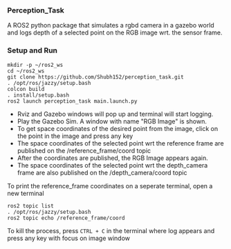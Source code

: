 ### Perception_Task

A ROS2 python package that simulates a rgbd camera in a gazebo world and logs depth of a selected point on the RGB image wrt. the sensor frame.

### Setup and Run

```
mkdir -p ~/ros2_ws
cd ~/ros2_ws
git clone https://github.com/Shubh152/perception_task.git
. /opt/ros/jazzy/setup.bash
colcon build
. install/setup.bash
ros2 launch perception_task main.launch.py
```

- Rviz and Gazebo windows will pop up and terminal will start logging.
- Play the Gazebo Sim. A window with name "RGB Image" is shown.
- To get space coordinates of the desired point from the image, click on the point in the image and press any key
- The space coordinates of the selected point wrt the reference frame are published on the /reference_frame/coord topic
- After the coordinates are published, the RGB Image appears again.
- The space coordinates of the selected point wrt the depth_camera frame are also published on the /depth_camera/coord topic

To print the reference_frame coordinates on a seperate terminal, open a new terminal

```
ros2 topic list
. /opt/ros/jazzy/setup.bash
ros2 topic echo /reference_frame/coord
```

To kill the process, press `CTRL + C` in the terminal where log appears and press any key with focus on image window
